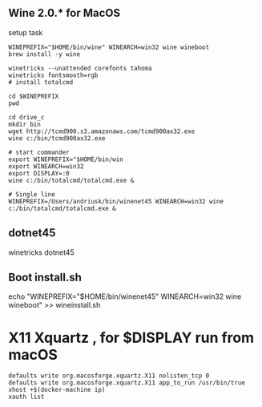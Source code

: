 ## Wine 2.0.* for MacOS

setup task 
```
WINEPREFIX="$HOME/bin/wine" WINEARCH=win32 wine wineboot
brew install -y wine

winetricks --unattended corefonts tahoma
winetricks fontsmooth=rgb
# install totalcmd

cd $WINEPREFIX
pwd

cd drive_c
mkdir bin
wget http://tcmd900.s3.amazonaws.com/tcmd900ax32.exe
wine c:/bin/tcmd900ax32.exe

# start commander 
export WINEPREFIX="$HOME/bin/win
export WINEARCH=win32
export DISPLAY=:0
wine c:/bin/totalcmd/totalcmd.exe &

# Single line
WINEPREFIX=/Users/andriusk/bin/winenet45 WINEARCH=win32 wine c:/bin/totalcmd/totalcmd.exe &
```
## dotnet45

winetricks dotnet45

## Boot install.sh

echo "WINEPREFIX="$HOME/bin/winenet45" WINEARCH=win32 wine wineboot" >> wineinstall.sh

# X11 Xquartz , for $DISPLAY run from macOS

```
defaults write org.macosforge.xquartz.X11 nolisten_tcp 0  
defaults write org.macosforge.xquartz.X11 app_to_run /usr/bin/true
xhost +$(docker-machine ip)
xauth list
```
